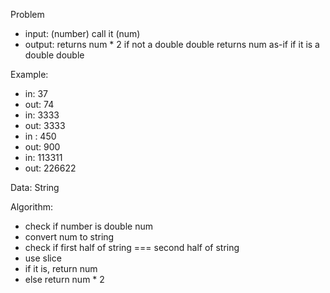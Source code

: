 Problem
- input: (number) call it (num)
- output: returns num * 2 if not a double double
          returns num as-if if it is a double double

Example:
- in: 37
 - out: 74
- in: 3333
 - out: 3333
- in : 450
 - out: 900
- in: 113311
 - out: 226622

Data: String

Algorithm:
- check if number is double num
 - convert num to string
 - check if first half of string === second half of string
  - use slice
- if it is, return num
- else return num * 2